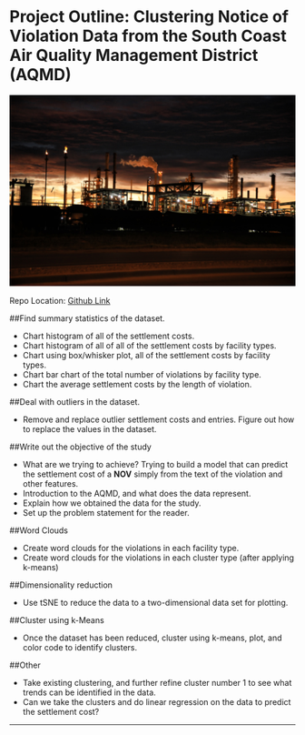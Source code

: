 # Project Outline:  Clustering Notice of Violation Data from the South Coast Air Quality Management District (AQMD)

![](./images/robin-sommer-559996-unsplash.jpg)

Repo Location: [Github Link](https://github.com/grantaguinaldo/AQMD_violation_classification)

##Find summary statistics of the dataset.
*	Chart histogram of all of the settlement costs.
*	Chart histogram of all of all of the settlement costs by facility types.
*	Chart using box/whisker plot, all of the settlement costs by facility types.
*	Chart bar chart of the total number of violations by facility type.
*	Chart the average settlement costs by the length of violation.

##Deal with outliers in the dataset.
* Remove and replace outlier settlement costs and entries.  Figure out how to replace the values in the dataset. 

##Write out the objective of the study
*	What are we trying to achieve? Trying to build a model that can predict the settlement cost of a **NOV** simply from the text of the violation and other features.
* 	Introduction to the AQMD, and what does the data represent.
*  Explain how we obtained the data for the study.
*  Set up the problem statement for the reader. 

##Word Clouds
* Create word clouds for the violations in each facility type.
* Create word clouds for the violations in each cluster type (after applying k-means)

##Dimensionality reduction
* Use tSNE to reduce the data to a two-dimensional data set for plotting.

##Cluster using k-Means
* Once the dataset has been reduced, cluster using k-means, plot, and color code to identify clusters.

##Other
* Take existing clustering, and further refine cluster number 1 to see what trends can be identified in the data. 
* Can we take the clusters and do linear regression on the data to predict the settlement cost?

***